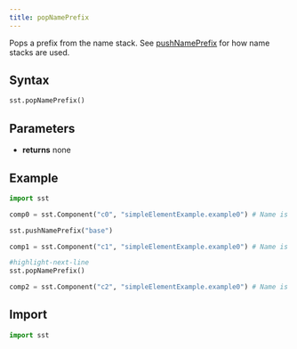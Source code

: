 ```yaml
---
title: popNamePrefix
---
```


Pops a prefix from the name stack. See [pushNamePrefix](pushNamePrefix) for how name stacks are used. 

## Syntax
```python
sst.popNamePrefix()
```

## Parameters
* **returns** none

## Example

```python
import sst

comp0 = sst.Component("c0", "simpleElementExample.example0") # Name is 'c0'

sst.pushNamePrefix("base")

comp1 = sst.Component("c1", "simpleElementExample.example0") # Name is 'base.c1'

#highlight-next-line
sst.popNamePrefix()

comp2 = sst.Component("c2", "simpleElementExample.example0") # Name is 'c2'
```

## Import
```python
import sst
```